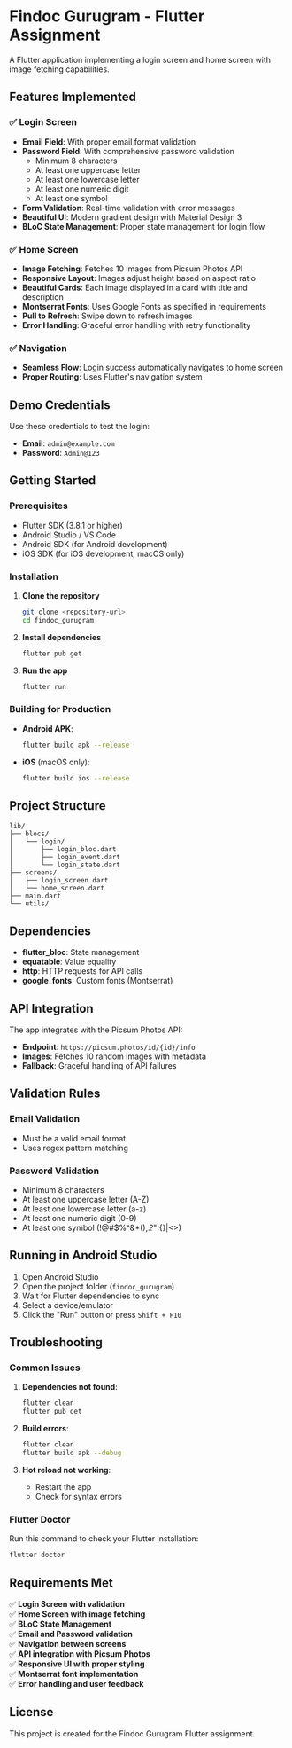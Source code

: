 # Findoc Gurugram - Flutter Assignment

A Flutter application implementing a login screen and home screen with image fetching capabilities.

## Features Implemented

### ✅ Login Screen
- **Email Field**: With proper email format validation
- **Password Field**: With comprehensive password validation
  - Minimum 8 characters
  - At least one uppercase letter
  - At least one lowercase letter
  - At least one numeric digit
  - At least one symbol
- **Form Validation**: Real-time validation with error messages
- **Beautiful UI**: Modern gradient design with Material Design 3
- **BLoC State Management**: Proper state management for login flow

### ✅ Home Screen
- **Image Fetching**: Fetches 10 images from Picsum Photos API
- **Responsive Layout**: Images adjust height based on aspect ratio
- **Beautiful Cards**: Each image displayed in a card with title and description
- **Montserrat Fonts**: Uses Google Fonts as specified in requirements
- **Pull to Refresh**: Swipe down to refresh images
- **Error Handling**: Graceful error handling with retry functionality

### ✅ Navigation
- **Seamless Flow**: Login success automatically navigates to home screen
- **Proper Routing**: Uses Flutter's navigation system

## Demo Credentials

Use these credentials to test the login:
- **Email**: `admin@example.com`
- **Password**: `Admin@123`

## Getting Started

### Prerequisites
- Flutter SDK (3.8.1 or higher)
- Android Studio / VS Code
- Android SDK (for Android development)
- iOS SDK (for iOS development, macOS only)

### Installation

1. **Clone the repository**
   ```bash
   git clone <repository-url>
   cd findoc_gurugram
   ```

2. **Install dependencies**
   ```bash
   flutter pub get
   ```

3. **Run the app**
   ```bash
   flutter run
   ```

### Building for Production

- **Android APK**:
  ```bash
  flutter build apk --release
  ```

- **iOS** (macOS only):
  ```bash
  flutter build ios --release
  ```

## Project Structure

```
lib/
├── blocs/
│   └── login/
│       ├── login_bloc.dart
│       ├── login_event.dart
│       └── login_state.dart
├── screens/
│   ├── login_screen.dart
│   └── home_screen.dart
├── main.dart
└── utils/
```

## Dependencies

- **flutter_bloc**: State management
- **equatable**: Value equality
- **http**: HTTP requests for API calls
- **google_fonts**: Custom fonts (Montserrat)

## API Integration

The app integrates with the Picsum Photos API:
- **Endpoint**: `https://picsum.photos/id/{id}/info`
- **Images**: Fetches 10 random images with metadata
- **Fallback**: Graceful handling of API failures

## Validation Rules

### Email Validation
- Must be a valid email format
- Uses regex pattern matching

### Password Validation
- Minimum 8 characters
- At least one uppercase letter (A-Z)
- At least one lowercase letter (a-z)
- At least one numeric digit (0-9)
- At least one symbol (!@#$%^&*(),.?":{}|<>)

## Running in Android Studio

1. Open Android Studio
2. Open the project folder (`findoc_gurugram`)
3. Wait for Flutter dependencies to sync
4. Select a device/emulator
5. Click the "Run" button or press `Shift + F10`

## Troubleshooting

### Common Issues

1. **Dependencies not found**:
   ```bash
   flutter clean
   flutter pub get
   ```

2. **Build errors**:
   ```bash
   flutter clean
   flutter build apk --debug
   ```

3. **Hot reload not working**:
   - Restart the app
   - Check for syntax errors

### Flutter Doctor

Run this command to check your Flutter installation:
```bash
flutter doctor
```

## Requirements Met

✅ **Login Screen with validation**  
✅ **Home Screen with image fetching**  
✅ **BLoC State Management**  
✅ **Email and Password validation**  
✅ **Navigation between screens**  
✅ **API integration with Picsum Photos**  
✅ **Responsive UI with proper styling**  
✅ **Montserrat font implementation**  
✅ **Error handling and user feedback**  

## License

This project is created for the Findoc Gurugram Flutter assignment.
